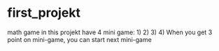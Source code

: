 # first_projekt
math game
in this projekt have 4 mini game:
1)
2)
3)
4)
When you get 3 point on mini-game, you can start next mini-game